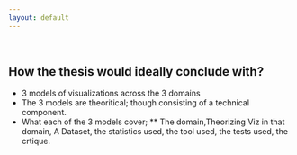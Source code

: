 ```yaml
---
layout: default
---
```


<br>

## How the thesis would ideally conclude with?



* 3 models of visualizations across the 3 domains
* The 3 models are theoritical; though consisting of a technical component.
* What each of the 3 models cover;
** The domain,Theorizing Viz in that domain, A Dataset, the statistics used, the tool used, the tests used, the crtique. 
<!-- * Interests: NLP, ML, unsupervised methods, digital humanities, computational social science -->

<br>
